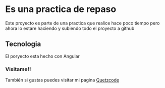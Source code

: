 # Es una practica de repaso

Este proyecto es parte de una practica que realice hace poco tiempo pero ahora lo estare haciendo y subiendo todo el proyecto a github

## Tecnologia

El poryecto esta hecho con Angular 

### Visitame!!

También si gustas puedes visitar mi pagina [Quetzcode](https://www.quetzcode.com/)
